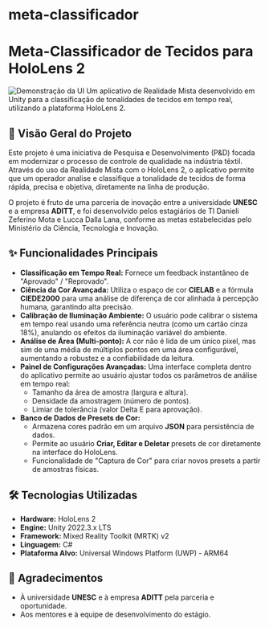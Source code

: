 # meta-classificador
# Meta-Classificador de Tecidos para HoloLens 2

![Demonstração da UI](https://imgur.com/mfDkU0N) Um aplicativo de Realidade Mista desenvolvido em Unity para a classificação de tonalidades de tecidos em tempo real, utilizando a plataforma HoloLens 2.

## 📝 Visão Geral do Projeto

Este projeto é uma iniciativa de Pesquisa e Desenvolvimento (P&D) focada em modernizar o processo de controle de qualidade na indústria têxtil. Através do uso da Realidade Mista com o HoloLens 2, o aplicativo permite que um operador analise e classifique a tonalidade de tecidos de forma rápida, precisa e objetiva, diretamente na linha de produção.

O projeto é fruto de uma parceria de inovação entre a universidade **UNESC** e a empresa **ADITT**, e foi desenvolvido pelos estagiários de TI Danieli Zeferino Mota e Lucca Dalla Lana, conforme as metas estabelecidas pelo Ministério da Ciência, Tecnologia e Inovação.

## ✨ Funcionalidades Principais

* **Classificação em Tempo Real:** Fornece um feedback instantâneo de "Aprovado" / "Reprovado".
* **Ciência da Cor Avançada:** Utiliza o espaço de cor **CIELAB** e a fórmula **CIEDE2000** para uma análise de diferença de cor alinhada à percepção humana, garantindo alta precisão.
* **Calibração de Iluminação Ambiente:** O usuário pode calibrar o sistema em tempo real usando uma referência neutra (como um cartão cinza 18%), anulando os efeitos da iluminação variável do ambiente.
* **Análise de Área (Multi-ponto):** A cor não é lida de um único pixel, mas sim de uma média de múltiplos pontos em uma área configurável, aumentando a robustez e a confiabilidade da leitura.
* **Painel de Configurações Avançadas:** Uma interface completa dentro do aplicativo permite ao usuário ajustar todos os parâmetros de análise em tempo real:
    * Tamanho da área de amostra (largura e altura).
    * Densidade da amostragem (número de pontos).
    * Limiar de tolerância (valor Delta E para aprovação).
* **Banco de Dados de Presets de Cor:**
    * Armazena cores padrão em um arquivo **JSON** para persistência de dados.
    * Permite ao usuário **Criar, Editar e Deletar** presets de cor diretamente na interface do HoloLens.
    * Funcionalidade de "Captura de Cor" para criar novos presets a partir de amostras físicas.

## 🛠️ Tecnologias Utilizadas

* **Hardware:** HoloLens 2
* **Engine:** Unity 2022.3.x LTS
* **Framework:** Mixed Reality Toolkit (MRTK) v2
* **Linguagem:** C#
* **Plataforma Alvo:** Universal Windows Platform (UWP) - ARM64



## 🙏 Agradecimentos

* À universidade **UNESC** e à empresa **ADITT** pela parceria e oportunidade.
* Aos mentores e à equipe de desenvolvimento do estágio.
